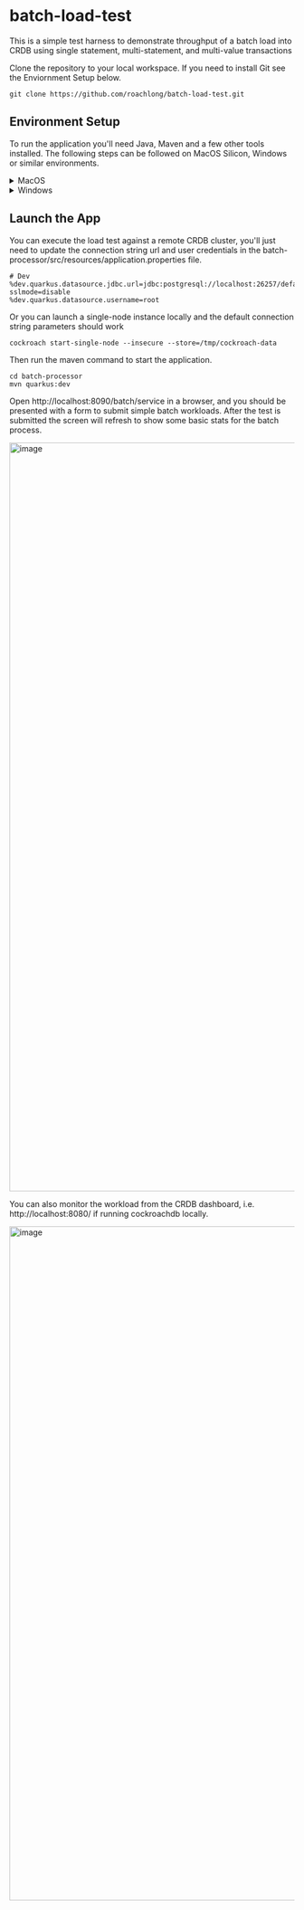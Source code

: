 # batch-load-test
This is a simple test harness to demonstrate throughput of a batch load into CRDB using single statement, multi-statement, and multi-value transactions

Clone the repository to your local workspace.  If you need to install Git see the Enviornment Setup below.
```
git clone https://github.com/roachlong/batch-load-test.git
```

## Environment Setup
To run the application you'll need Java, Maven and a few other tools installed.  The following steps can be followed on MacOS Silicon, Windows or similar environments.

<details>
  <summary>MacOS</summary>

### Bash
```
brew install bash
ls "$(brew --prefix)/bin/bash"
cat /etc/shells
echo "$(brew --prefix)/bin/bash" | sudo tee -a /etc/shells;
chsh -s "$(brew --prefix)/bin/bash"
echo $BASH_VERSION
```

### Homebrew
```
/bin/bash -c "$(curl -fsSL https://raw.githubusercontent.com/Homebrew/install/master/install.sh)"
echo >> ${HOME}/.bash_profile
echo 'eval "$(/opt/homebrew/bin/brew shellenv)"' >> ${HOME}/.bash_profile
eval "$(/opt/homebrew/bin/brew shellenv)"
brew help
```

### Cockroach
```
brew install cockroachdb/tap/cockroach
```

### Git
```
brew install git
```

If this is your first time running git on your workstation then you'll want to set your global config.
```
git config --global user.name "Your Name"
git config --global user.email "youremail@yourdomain.com"
git config --list
```

### IntelliJ IDEA
Download and install the [Community Edition](https://www.jetbrains.com/idea/download/?section=mac)

### Java 11
```
brew install openjdk@11
sudo ln -sfn /opt/homebrew/opt/openjdk@11/libexec/openjdk.jdk /Library/Java/JavaVirtualMachines/openjdk-11.jdk
java --version
```

### Java 17
```
brew install openjdk@17
sudo ln -sfn /opt/homebrew/opt/openjdk@17/libexec/openjdk.jdk /Library/Java/JavaVirtualMachines/openjdk-17.jdk
java --version
```

### Maven
```
brew install maven
mvn -v
```

### Docker
First install the dependencies for colima
```
brew install docker
docker --version
brew install qemu
bres install lima
brew install colima
colima start --edit
# look for Network configurations and change the address setting to true
# network:
#   address: true
# <esc>:wq
colima status
docker version
docker context ls
```

Then update your system properties to set the docker socker override and host values
```
echo -e '\nexport TEST_CONTAINERS_DOCKER_SOCKER_OVERRIDE="/var/run/docker.sock"' >> ~/.bashrc
echo -e 'export DOCKER_HOST="unix://${HOME}/.colima/default/docker.sock"' >> ~/.bashrc
source ~/.bashrc
```

And install the plugin for docker compose
```
DOCKER_CONFIG=${DOCKER_CONFIG:-$HOME/.docker}
mkdir -p $DOCKER_CONFIG/cli-plugins
curl -SL https://github.com/docker/compose/releases/download/v2.32.4/docker-compose-darwin-aarch64 -o $DOCKER_CONFIG/cli-plugins/docker-compose
chmod +x $DOCKER_CONFIG/cli-plugins/docker-compose
docker compose version
```

Then we need to install the buildx plugin
```
DOCKER_CONFIG=${DOCKER_CONFIG:-$HOME/.docker}
curl -SL https://github.com/docker/buildx/releases/download/v0.20.1/buildx-v0.20.1-darwin-arm64 -o $DOCKER_CONFIG/cli-plugins/docker-buildx
chmod +x $DOCKER_CONFIG/cli-plugins/docker-buildx
docker buildx install
```

### GraalVM (optional)
Find and download the package for the respective Java version you want from https://github.com/graalvm/graalvm-ce-builds/releases, i.e. for [Java 23](https://download.oracle.com/graalvm/23/latest/graalvm-jdk-23_macos-aarch64_bin.tar.gz)
```
cd ~/Downloads
tar -xzf graalvm-jdk-23_macos-aarch64_bin.tar.gz
sudo xattr -r -d com.apple.quarantine graalvm-jdk-23.0.2+7.1/
sudo mv graalvm-jdk-23.0.2+7.1/ /Library/Java/JavaVirtualMachines
/usr/libexec/java_home -V
export PATH=/Library/Java/JavaVirtualMachines/graalvm-jdk-23.0.2+7.1/Contents/Home/bin:$PATH
export JAVA_HOME=/Library/Java/JavaVirtualMachines/graalvm-jdk-23.0.2+7.1/Contents/Home
java -version
```

**Note**: building a native image with GraalVM requires a lot of memory which will need to be temporarily allocated to colima. FYI, it is also recommended to stop other processes before running the native image build.
```
colima stop
colima start --cpu 4 --memory 8
mvn package -Dquarkus.container-image.build=true -Dquarkus.package.type=native -Dquarkus.native.container-build=true -Dquarkus.container-image.tag=native -Dquarkus.native.native-image-xmx=8g
colima stop
colima start --cpu 2 --memory 2
```

### Postico (optional)
```
brew install --cask postico
```
</details>

<details>
  <summary>Windows</summary>
  
### Cockroach
You can download and extract the latest binary from [here](https://www.cockroachlabs.com/docs/releases), then add the location of the cockroach.exe file (i.e. C:\Users\myname\AppData\Roaming\cockroach) to your Windows Path environment variable.

## Git
Download and install Git from https://git-scm.com/download/win.  After installation completes go to your Start menu and open a PowerShell terminal.  If this is your first time running git on your workstation then you'll want to set your global config.
```
git config --global user.name "Your Name"
git config --global user.email "youremail@yourdomain.com"
git config --list
```

### IntelliJ IDEA
Download and install the [Community Edition](https://www.jetbrains.com/idea/download/?section=windows)

### Java
Follow the instructions to download and install the latest JDK from https://www.oracle.com/java/technologies/downloads/#jdk24-windows, more detailed instructions are available [here](https://docs.oracle.com/en/java/javase/24/install/installation-jdk-microsoft-windows-platforms.html)

### Maven
Open a PowerShell window and you should be able to use the Chocolatey package manager
```
choco install maven
mvn -v
```

### Docker
You can install Docker Desktop and follow the instructions outlined [here](https://www.geeksforgeeks.org/how-to-install-docker-on-windows/).

</details>

## Launch the App
You can execute the load test against a remote CRDB cluster, you'll just need to update the connection string url and user credentials in the batch-processor/src/resources/application.properties file.
```
# Dev
%dev.quarkus.datasource.jdbc.url=jdbc:postgresql://localhost:26257/defaultdb?sslmode=disable
%dev.quarkus.datasource.username=root
```

Or you can launch a single-node instance locally and the default connection string parameters should work
```
cockroach start-single-node --insecure --store=/tmp/cockroach-data
```

Then run the maven command to start the application.
```
cd batch-processor
mvn quarkus:dev
```

Open http://localhost:8090/batch/service in a browser, and you should be presented with a form to submit simple batch workloads.  After the test is submitted the screen will refresh to show some basic stats for the batch process.

<img width="1324" alt="image" src="https://github.com/user-attachments/assets/525ac09e-9ef3-453f-ba76-28a26b436214" />


You can also monitor the workload from the CRDB dashboard, i.e. http://localhost:8080/ if running cockroachdb locally.

<img width="1192" alt="image" src="https://github.com/user-attachments/assets/c98ed0d9-385f-450a-8024-e4dca32f540c" />

